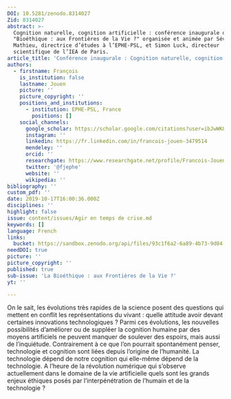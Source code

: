 ```yaml
---
DOI: 10.5281/zenodo.8314027
Zid: 8314027
abstract: >-
  Cognition naturelle, cognition artificielle : conférence inaugurale du cycle
  "Bioéthique : aux Frontières de la Vie ?" organisée et animée par Séverine
  Mathieu, directrice d’études à l’EPHE-PSL, et Simon Luck, directeur
  scientifique de l’IEA de Paris.
article_title: 'Conférence inaugurale : Cognition naturelle, cognition artificielle'
authors:
  - firstname: François
    is_institution: false
    lastname: Jouen
    picture: ''
    picture_copyright: ''
    positions_and_institutions:
      - institution: EPHE-PSL, France
        positions: []
    social_channels:
      google_scholar: https://scholar.google.com/citations?user=ibJwWK8AAAAJ&hl=fr
      instagram: ''
      linkedin: https://fr.linkedin.com/in/francois-jouen-3479514
      mendeley: ''
      orcid: ''
      researchgate: https://www.researchgate.net/profile/Francois-Jouen
      twitter: '@fjephe'
      website: ''
      wikipedia: ''
bibliography: ''
custom_pdf: ''
date: 2019-10-17T16:00:36.000Z
disciplines: ''
highlight: false
issue: content/issues/Agir en temps de crise.md
keywords: []
language: French
links:
  bucket: https://sandbox.zenodo.org/api/files/93c1f6a2-6a89-4b73-9d04-f8301ad06b74
needDOI: true
picture: ''
picture_copyright: ''
published: true
sub-issue: 'La Bioéthique : aux Frontières de la Vie ?'
yt: ''

---
```










On le sait, les évolutions très rapides de la science posent des questions qui mettent en conflit les représentations du vivant : quelle attitude avoir devant certaines innovations technologiques ? Parmi ces évolutions, les nouvelles possibilités d’améliorer ou de suppléer la cognition humaine par des moyens artificiels ne peuvent manquer de soulever des espoirs, mais aussi de l’inquiétude. Contrairement à ce que l’on pourrait spontanément penser, technologie et cognition sont liées depuis l’origine de l’humanité. La technologie dépend de notre cognition qui elle-même dépend de la technologie. A l’heure de la révolution numérique qui s’observe actuellement dans le domaine de la vie artificielle quels sont les grands enjeux éthiques posés par l’interpénétration de l’humain et de la technologie ?

<Youtube yt="XctC5Jv2YGg" caption ="La bioéthique : aux frontières de la vie ?"></Youtube>